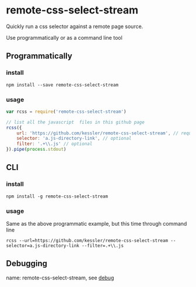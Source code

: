# remote-css-select-stream
Quickly run a css selector against a remote page source.

Use programmatically or as a command line tool

## Programmatically

### install
```
npm install --save remote-css-select-stream
```

### usage
```javascript
var rcss = require('remote-css-select-stream')

// list all the javascript  files in this github page
rcss({ 
    url: 'https://github.com/kessler/remote-css-select-stream', // required
    selector: 'a.js-directory-link', // optional
    filter: '.+\\.js' // optional
}).pipe(process.stdout)
```

## CLI

### install
```
npm install -g remote-css-select-stream
```

### usage
Same as the above programmatic example, but this time through command line
```
rcss --url=https://github.com/kessler/remote-css-select-stream --selector=a.js-directory-link --filter=.+\\.js
```

## Debugging
name: remote-css-select-stream, see [debug](https://github.com/tj/debug)
